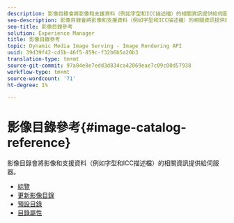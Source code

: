 ```yaml
---
description: 影像目錄會將影像和支援資料（例如字型和ICC描述檔）的相關資訊提供給伺服器。
seo-description: 影像目錄會將影像和支援資料（例如字型和ICC描述檔）的相關資訊提供給伺服器。
seo-title: 影像目錄參考
solution: Experience Manager
title: 影像目錄參考
topic: Dynamic Media Image Serving - Image Rendering API
uuid: 39d39f42-cd1b-46f5-859c-f32b6b5a20b3
translation-type: tm+mt
source-git-commit: 97a84e8e7edd3d834ca42069eae7c09c00d57938
workflow-type: tm+mt
source-wordcount: '71'
ht-degree: 1%

---
```



# 影像目錄參考{#image-catalog-reference}

影像目錄會將影像和支援資料（例如字型和ICC描述檔）的相關資訊提供給伺服器。

* [綜覽](/help/aem-is-ir-api/is-api/image-catalog/image-serving-api-ref/c-image-catalog-reference/c-overview/c-overview.md)
* [更新影像目錄](/help/aem-is-ir-api/is-api/image-catalog/image-serving-api-ref/c-image-catalog-reference/c-overview/c-updating-image-catalogs.md)
* [預設目錄](/help/aem-is-ir-api/is-api/image-catalog/image-serving-api-ref/c-image-catalog-reference/c-overview/c-default-catalog.md)
* [目錄屬性](/help/aem-is-ir-api/is-api/image-catalog/image-serving-api-ref/c-image-catalog-reference/c-overview/c-catalog-attributes/c-catalog-attributes.md)
